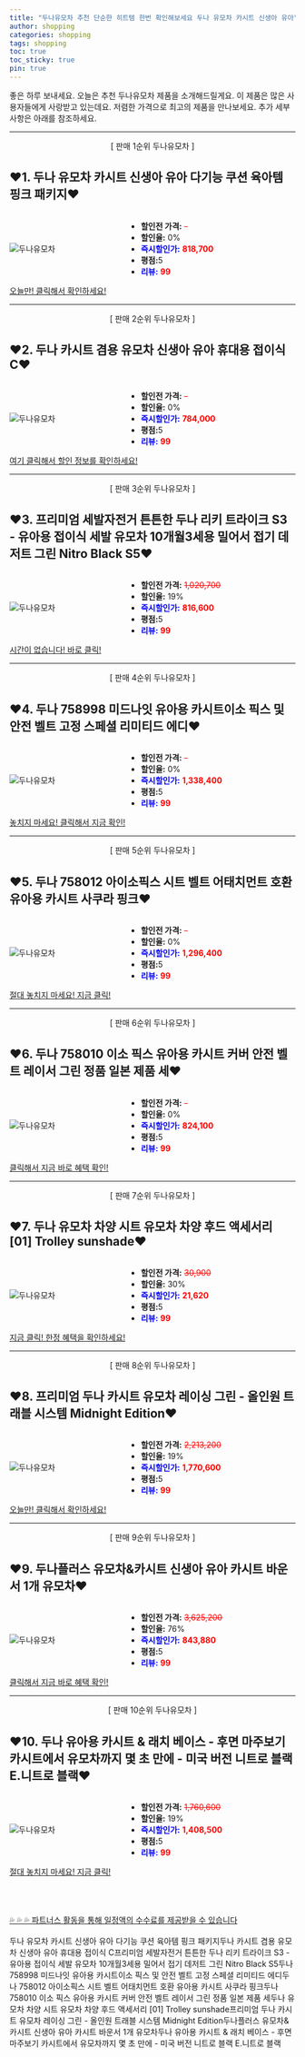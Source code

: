```yaml
---
title: "두나유모차 추천 단순한 히트템 한번 확인해보세요 두나 유모차 카시트 신생아 유아"
author: shopping
categories: shopping
tags: shopping
toc: true
toc_sticky: true
pin: true
---
```

좋은 하루 보내세요. 오늘은 추천 두나유모차 제품을 소개해드릴게요. 이 제품은 많은 사용자들에게 사랑받고 있는데요. 저렴한 가격으로 최고의 제품을 만나보세요. 추가 세부 사항은 아래를 참조하세요.

---
<p class="toplist" style="margin: 0 auto; display: block; width: fit-content;">[ 판매 1순위 두나유모차 ]</p>

<h2><strong>❤️1. 두나 유모차 카시트 신생아 유아 다기능 쿠션 육아템 핑크 패키지❤️</strong></h2>

<div style="display: flex; align-items: center;">
    <div style="flex: 0.4;">
        <img src="https://thumbnail6.coupangcdn.com/thumbnails/remote/230x230ex/image/vendor_inventory/e0be/69eec5e03a57ed9e8de3c225180161d5e40d08a665d9e3c54808b1270c09.jpg" alt="두나유모차" style="max-width: 100%;">
    </div>
    <div style="flex: 0.6; margin-left: 10px;">
        <ul>
            <li><strong>할인전 가격:</strong> <del style="color: red;">-</del></li>
            <li><strong>할인율:</strong> 0%</li>
            <li><span style='color:blue'><strong>즉시할인가:</strong></span> <span style='color:red'><strong>818,700</strong></span></li>
            <li><strong>평점:</strong>5</li>
            <li><span style='color:blue'><strong>리뷰:</strong></span> <span style='color:red'><strong>99</strong></span></li>
        </ul>
    </div>
</div>
<div class="center">
    <a href="https://selin100587001.github.io?lptag=AF9450613&subid=githubio&pageKey=8199836749&traceid=V0-153&itemId=23500994926&vendorItemId=90759864914" class="myButton">
        오늘만! 클릭해서 확인하세요!
    </a>
</div>


---
<p class="toplist" style="margin: 0 auto; display: block; width: fit-content;">[ 판매 2순위 두나유모차 ]</p>

<h2><strong>❤️2. 두나 카시트 겸용 유모차 신생아 유아 휴대용 접이식 C❤️</strong></h2>

<div style="display: flex; align-items: center;">
    <div style="flex: 0.4;">
        <img src="https://thumbnail9.coupangcdn.com/thumbnails/remote/230x230ex/image/vendor_inventory/f8c0/fdd8ebbd485590c721d878fd82aa8f7de850dd9ba383b162f56de070ce47.jpg" alt="두나유모차" style="max-width: 100%;">
    </div>
    <div style="flex: 0.6; margin-left: 10px;">
        <ul>
            <li><strong>할인전 가격:</strong> <del style="color: red;">-</del></li>
            <li><strong>할인율:</strong> 0%</li>
            <li><span style='color:blue'><strong>즉시할인가:</strong></span> <span style='color:red'><strong>784,000</strong></span></li>
            <li><strong>평점:</strong>5</li>
            <li><span style='color:blue'><strong>리뷰:</strong></span> <span style='color:red'><strong>99</strong></span></li>
        </ul>
    </div>
</div>
<div class="center">
    <a href="https://selin100587001.github.io?lptag=AF9450613&subid=githubio&pageKey=7785763010&traceid=V0-153&itemId=21052317359&vendorItemId=88114817175" class="myButton">
        여기 클릭해서 할인 정보를 확인하세요!
    </a>
</div>


---
<p class="toplist" style="margin: 0 auto; display: block; width: fit-content;">[ 판매 3순위 두나유모차 ]</p>

<h2><strong>❤️3. 프리미엄 세발자전거 튼튼한 두나 리키 트라이크 S3 - 유아용 접이식 세발 유모차 10개월3세용 밀어서 접기 데저트 그린 Nitro Black S5❤️</strong></h2>

<div style="display: flex; align-items: center;">
    <div style="flex: 0.4;">
        <img src="https://thumbnail6.coupangcdn.com/thumbnails/remote/230x230ex/image/vendor_inventory/3325/ba58159aa5034e9ebe5e247260e5d81144ee4a1690a7f9e85948bdc75196.jpg" alt="두나유모차" style="max-width: 100%;">
    </div>
    <div style="flex: 0.6; margin-left: 10px;">
        <ul>
            <li><strong>할인전 가격:</strong> <del style="color: red;">1,020,700</del></li>
            <li><strong>할인율:</strong> 19%</li>
            <li><span style='color:blue'><strong>즉시할인가:</strong></span> <span style='color:red'><strong>816,600</strong></span></li>
            <li><strong>평점:</strong>5</li>
            <li><span style='color:blue'><strong>리뷰:</strong></span> <span style='color:red'><strong>99</strong></span></li>
        </ul>
    </div>
</div>
<div class="center">
    <a href="https://selin100587001.github.io?lptag=AF9450613&subid=githubio&pageKey=8053091003&traceid=V0-153&itemId=22591275378&vendorItemId=89632985685" class="myButton">
        시간이 없습니다! 바로 클릭!
    </a>
</div>


---
<p class="toplist" style="margin: 0 auto; display: block; width: fit-content;">[ 판매 4순위 두나유모차 ]</p>

<h2><strong>❤️4. 두나 758998 미드나잇 유아용 카시트이소 픽스 및 안전 벨트 고정 스페셜 리미티드 에디❤️</strong></h2>

<div style="display: flex; align-items: center;">
    <div style="flex: 0.4;">
        <img src="https://thumbnail10.coupangcdn.com/thumbnails/remote/230x230ex/image/vendor_inventory/7d26/c4fd1579836feb2212b4c29cf13b71e0814c6a585b6af9f8f90de59e6de4.jpg" alt="두나유모차" style="max-width: 100%;">
    </div>
    <div style="flex: 0.6; margin-left: 10px;">
        <ul>
            <li><strong>할인전 가격:</strong> <del style="color: red;">-</del></li>
            <li><strong>할인율:</strong> 0%</li>
            <li><span style='color:blue'><strong>즉시할인가:</strong></span> <span style='color:red'><strong>1,338,400</strong></span></li>
            <li><strong>평점:</strong>5</li>
            <li><span style='color:blue'><strong>리뷰:</strong></span> <span style='color:red'><strong>99</strong></span></li>
        </ul>
    </div>
</div>
<div class="center">
    <a href="https://selin100587001.github.io?lptag=AF9450613&subid=githubio&pageKey=6886740252&traceid=V0-153&itemId=16520606589&vendorItemId=83707720603" class="myButton">
        놓치지 마세요! 클릭해서 지금 확인!
    </a>
</div>


---
<p class="toplist" style="margin: 0 auto; display: block; width: fit-content;">[ 판매 5순위 두나유모차 ]</p>

<h2><strong>❤️5. 두나 758012 아이소픽스 시트 벨트 어태치먼트 호환 유아용 카시트 사쿠라 핑크❤️</strong></h2>

<div style="display: flex; align-items: center;">
    <div style="flex: 0.4;">
        <img src="https://thumbnail9.coupangcdn.com/thumbnails/remote/230x230ex/image/vendor_inventory/d8a6/4ba3ec8952d6fb54716b41b5e415efb7c7919bb3594a463b2c1d76f19c9f.jpg" alt="두나유모차" style="max-width: 100%;">
    </div>
    <div style="flex: 0.6; margin-left: 10px;">
        <ul>
            <li><strong>할인전 가격:</strong> <del style="color: red;">-</del></li>
            <li><strong>할인율:</strong> 0%</li>
            <li><span style='color:blue'><strong>즉시할인가:</strong></span> <span style='color:red'><strong>1,296,400</strong></span></li>
            <li><strong>평점:</strong>5</li>
            <li><span style='color:blue'><strong>리뷰:</strong></span> <span style='color:red'><strong>99</strong></span></li>
        </ul>
    </div>
</div>
<div class="center">
    <a href="https://selin100587001.github.io?lptag=AF9450613&subid=githubio&pageKey=6886878006&traceid=V0-153&itemId=16521510470&vendorItemId=83708576432" class="myButton">
        절대 놓치지 마세요! 지금 클릭!
    </a>
</div>


---
<p class="toplist" style="margin: 0 auto; display: block; width: fit-content;">[ 판매 6순위 두나유모차 ]</p>

<h2><strong>❤️6. 두나 758010 이소 픽스 유아용 카시트 커버 안전 벨트 레이서 그린 정품 일본 제품 세❤️</strong></h2>

<div style="display: flex; align-items: center;">
    <div style="flex: 0.4;">
        <img src="https://thumbnail7.coupangcdn.com/thumbnails/remote/230x230ex/image/vendor_inventory/ef58/8769128f3927c104fecae23b05c3c779383a8e602827ee3d21cc5d8d7bc2.jpg" alt="두나유모차" style="max-width: 100%;">
    </div>
    <div style="flex: 0.6; margin-left: 10px;">
        <ul>
            <li><strong>할인전 가격:</strong> <del style="color: red;">-</del></li>
            <li><strong>할인율:</strong> 0%</li>
            <li><span style='color:blue'><strong>즉시할인가:</strong></span> <span style='color:red'><strong>824,100</strong></span></li>
            <li><strong>평점:</strong>5</li>
            <li><span style='color:blue'><strong>리뷰:</strong></span> <span style='color:red'><strong>99</strong></span></li>
        </ul>
    </div>
</div>
<div class="center">
    <a href="https://selin100587001.github.io?lptag=AF9450613&subid=githubio&pageKey=7496056084&traceid=V0-153&itemId=16521469401&vendorItemId=86640043766" class="myButton">
        클릭해서 지금 바로 혜택 확인!
    </a>
</div>


---
<p class="toplist" style="margin: 0 auto; display: block; width: fit-content;">[ 판매 7순위 두나유모차 ]</p>

<h2><strong>❤️7. 두나 유모차 차양 시트 유모차 차양 후드 액세서리 [01] Trolley sunshade❤️</strong></h2>

<div style="display: flex; align-items: center;">
    <div style="flex: 0.4;">
        <img src="https://thumbnail9.coupangcdn.com/thumbnails/remote/230x230ex/image/vendor_inventory/5f51/2c0cfa501a922ad96894f3a0a4be2ab272bfb201d7c9d3adb328dd16c961.png" alt="두나유모차" style="max-width: 100%;">
    </div>
    <div style="flex: 0.6; margin-left: 10px;">
        <ul>
            <li><strong>할인전 가격:</strong> <del style="color: red;">30,900</del></li>
            <li><strong>할인율:</strong> 30%</li>
            <li><span style='color:blue'><strong>즉시할인가:</strong></span> <span style='color:red'><strong>21,620</strong></span></li>
            <li><strong>평점:</strong>5</li>
            <li><span style='color:blue'><strong>리뷰:</strong></span> <span style='color:red'><strong>99</strong></span></li>
        </ul>
    </div>
</div>
<div class="center">
    <a href="https://selin100587001.github.io?lptag=AF9450613&subid=githubio&pageKey=8178845496&traceid=V0-153&itemId=23378661812&vendorItemId=90408724862" class="myButton">
        지금 클릭! 한정 혜택을 확인하세요!
    </a>
</div>


---
<p class="toplist" style="margin: 0 auto; display: block; width: fit-content;">[ 판매 8순위 두나유모차 ]</p>

<h2><strong>❤️8. 프리미엄 두나 카시트 유모차 레이싱 그린 - 올인원 트래블 시스템 Midnight Edition❤️</strong></h2>

<div style="display: flex; align-items: center;">
    <div style="flex: 0.4;">
        <img src="https://thumbnail8.coupangcdn.com/thumbnails/remote/230x230ex/image/vendor_inventory/a0ec/7a56824d5937e36ee6e97245f68798817813e95d353eb54ce7a44e1db2de.jpg" alt="두나유모차" style="max-width: 100%;">
    </div>
    <div style="flex: 0.6; margin-left: 10px;">
        <ul>
            <li><strong>할인전 가격:</strong> <del style="color: red;">2,213,200</del></li>
            <li><strong>할인율:</strong> 19%</li>
            <li><span style='color:blue'><strong>즉시할인가:</strong></span> <span style='color:red'><strong>1,770,600</strong></span></li>
            <li><strong>평점:</strong>5</li>
            <li><span style='color:blue'><strong>리뷰:</strong></span> <span style='color:red'><strong>99</strong></span></li>
        </ul>
    </div>
</div>
<div class="center">
    <a href="https://selin100587001.github.io?lptag=AF9450613&subid=githubio&pageKey=8055545770&traceid=V0-153&itemId=22606877176&vendorItemId=89648485939" class="myButton">
        오늘만! 클릭해서 확인하세요!
    </a>
</div>


---
<p class="toplist" style="margin: 0 auto; display: block; width: fit-content;">[ 판매 9순위 두나유모차 ]</p>

<h2><strong>❤️9. 두나플러스 유모차&카시트 신생아 유아 카시트 바운서 1개 유모차❤️</strong></h2>

<div style="display: flex; align-items: center;">
    <div style="flex: 0.4;">
        <img src="https://thumbnail9.coupangcdn.com/thumbnails/remote/230x230ex/image/vendor_inventory/b3d5/6eb290ecc9be50127d49fd448784bf57b20c60aebdea0f0ef815aeac1857.png" alt="두나유모차" style="max-width: 100%;">
    </div>
    <div style="flex: 0.6; margin-left: 10px;">
        <ul>
            <li><strong>할인전 가격:</strong> <del style="color: red;">3,625,200</del></li>
            <li><strong>할인율:</strong> 76%</li>
            <li><span style='color:blue'><strong>즉시할인가:</strong></span> <span style='color:red'><strong>843,880</strong></span></li>
            <li><strong>평점:</strong>5</li>
            <li><span style='color:blue'><strong>리뷰:</strong></span> <span style='color:red'><strong>99</strong></span></li>
        </ul>
    </div>
</div>
<div class="center">
    <a href="https://selin100587001.github.io?lptag=AF9450613&subid=githubio&pageKey=6582119436&traceid=V0-153&itemId=14816536414&vendorItemId=86937497005" class="myButton">
        클릭해서 지금 바로 혜택 확인!
    </a>
</div>


---
<p class="toplist" style="margin: 0 auto; display: block; width: fit-content;">[ 판매 10순위 두나유모차 ]</p>

<h2><strong>❤️10. 두나 유아용 카시트 & 래치 베이스 - 후면 마주보기 카시트에서 유모차까지 몇 초 만에 - 미국 버전 니트로 블랙 E.니트로 블랙❤️</strong></h2>

<div style="display: flex; align-items: center;">
    <div style="flex: 0.4;">
        <img src="https://thumbnail10.coupangcdn.com/thumbnails/remote/230x230ex/image/vendor_inventory/61e2/f974fbcae106215871ff88f3e6575c8e1b3002508a8e7ee4a6b299b7db72.jpg" alt="두나유모차" style="max-width: 100%;">
    </div>
    <div style="flex: 0.6; margin-left: 10px;">
        <ul>
            <li><strong>할인전 가격:</strong> <del style="color: red;">1,760,600</del></li>
            <li><strong>할인율:</strong> 19%</li>
            <li><span style='color:blue'><strong>즉시할인가:</strong></span> <span style='color:red'><strong>1,408,500</strong></span></li>
            <li><strong>평점:</strong>5</li>
            <li><span style='color:blue'><strong>리뷰:</strong></span> <span style='color:red'><strong>99</strong></span></li>
        </ul>
    </div>
</div>
<div class="center">
    <a href="https://selin100587001.github.io?lptag=AF9450613&subid=githubio&pageKey=7264361422&traceid=V0-153&itemId=18510754589&vendorItemId=90519037222" class="myButton">
        절대 놓치지 마세요! 지금 클릭!
    </a>
</div>

<br><br><br>[💦 💦 💦 파트너스 활동을 통해 일정액의 수수료를 제공받을 수 있습니다](https://link.coupang.com/a/bcpT2c)<br><br>두나 유모차 카시트 신생아 유아 다기능 쿠션 육아템 핑크 패키지두나 카시트 겸용 유모차 신생아 유아 휴대용 접이식 C프리미엄 세발자전거 튼튼한 두나 리키 트라이크 S3 - 유아용 접이식 세발 유모차 10개월3세용 밀어서 접기 데저트 그린 Nitro Black S5두나 758998 미드나잇 유아용 카시트이소 픽스 및 안전 벨트 고정 스페셜 리미티드 에디두나 758012 아이소픽스 시트 벨트 어태치먼트 호환 유아용 카시트 사쿠라 핑크두나 758010 이소 픽스 유아용 카시트 커버 안전 벨트 레이서 그린 정품 일본 제품 세두나 유모차 차양 시트 유모차 차양 후드 액세서리 [01] Trolley sunshade프리미엄 두나 카시트 유모차 레이싱 그린 - 올인원 트래블 시스템 Midnight Edition두나플러스 유모차&카시트 신생아 유아 카시트 바운서 1개 유모차두나 유아용 카시트 & 래치 베이스 - 후면 마주보기 카시트에서 유모차까지 몇 초 만에 - 미국 버전 니트로 블랙 E.니트로 블랙
